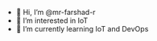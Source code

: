 - 👋 Hi, I’m @mr-farshad-r
- 👀 I’m interested in IoT 
- 🌱 I’m currently learning IoT and DevOps

<!---
mr-farshad-r/mr-farshad-r is a ✨ special ✨ repository because its `README.md` (this file) appears on your GitHub profile.
You can click the Preview link to take a look at your changes.
--->

